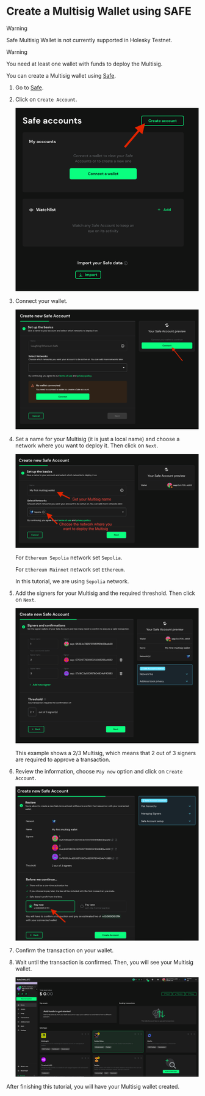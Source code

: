 # Create a Multisig Wallet using SAFE

> [!WARNING]  
> Safe Multisig Wallet is not currently supported in Holesky Testnet.

> [!WARNING]  
> You need at least one wallet with funds to deploy the Multisig.


You can create a Multisig wallet using [Safe](https://safe.global/).

1. Go to [Safe](https://app.safe.global/welcome/accounts).

2. Click on `Create Account`.

    ![Create Account](images/1_multisig_2.png)

3. Connect your wallet.

    ![Connect Wallet](images/1_multisig_1.png)

4. Set a name for your Multisig (it is just a local name) and choose a network where you want to deploy it. Then click on `Next`.

    ![Name and Network](images/1_multisig_3.png)
   
   For `Ethereum Sepolia` network set `Sepolia`.
   
   For `Ethereum Mainnet` network set `Ethereum`.

   In this tutorial, we are using `Sepolia` network.

5. Add the signers for your Multisig and the required threshold. Then click on `Next`.

    ![Signers and Threshold](images/1_multisig_4.png)

   This example shows a 2/3 Multisig, which means that 2 out of 3 signers are required to approve a transaction.

6. Review the information, choose `Pay now` option and click on `Create Account`.

    ![Review](images/1_multisig_5.png)

7. Confirm the transaction on your wallet.

8. Wait until the transaction is confirmed. Then, you will see your Multisig wallet.

    ![Multisig Wallet](images/1_multisig_6.png)

After finishing this tutorial, you will have your Multisig wallet created.

